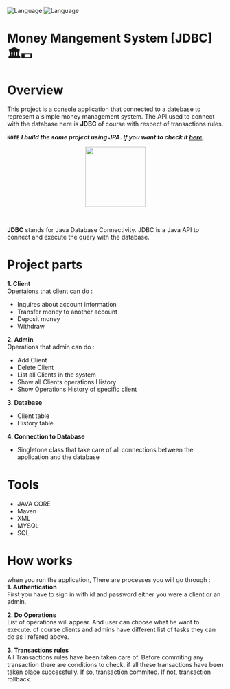 ![Language](https://img.shields.io/badge/language-Java%20-blue.svg)
![Language](https://img.shields.io/badge/language-SQL%20-red.svg)

# Money Mangement System [JDBC] 🏛💵


# Overview
This project is a console application that connected to a datebase to represent a simple money management system. The API used to connect with the database here is **JDBC** of course with respect of transactions rules.<br>

**`NOTE`** ***I build the same project using JPA. If you want to check it [here](https://github.com/mohamed0tarek/JPA--Money-Management-system/).***<br>

<p align="center">
  <img height=140  src="https://images.idgesg.net/images/article/2022/05/what-is-jdbc-fig1-100927559-large.jpg?auto=webp&quality=85,70">
</p>
<br>

**JDBC** stands for Java Database Connectivity. JDBC is a Java API to connect and execute the query with the database.


# Project parts
**1. Client** <br>
Opertaions that client can do :
   - Inquires about account information
   - Transfer money to another account
   - Deposit money
   - Withdraw
  

**2. Admin** <br>
Operations that admin can do :
   - Add Client
   - Delete Client
   - List all Clients in the system 
   - Show all Clients operations History
   - Show Operations History of specific client
   
**3. Database** <br>
 - Client table
 - History table
 
 **4. Connection to Database** <br>
  - Singletone class that take care of all connections between the application and the database

# Tools
* JAVA CORE
* Maven
* XML
* MYSQL
* SQL

# How works
when you run the application, There are processes you will go through : <br>
**1. Authentication** <br>
First you have to sign in with id and password either you were a client or an admin.

**2. Do Operations** <br>
List of operations will appear. And user can choose what he want to execute. of course clients and admins have different list of tasks they can do as I refered above.

**3. Transactions rules** <br>
All Transactions rules have been taken care of. Before commiting any transaction there are conditions to check. if all these transactions have been taken place successfully. If so, transaction commited. If not, transaction rollback.

